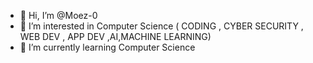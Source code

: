 - 👋 Hi, I’m @Moez-0
- 👀 I’m interested in Computer Science ( CODING , CYBER SECURITY , WEB DEV , APP DEV ,AI,MACHINE LEARNING)
- 🌱 I’m currently learning Computer Science

<!---
Moez-0/Moez-0 is a ✨ special ✨ repository because its `README.md` (this file) appears on your GitHub profile.
You can click the Preview link to take a look at your changes.
--->
